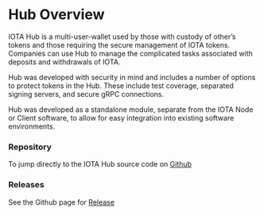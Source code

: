 # Hub Overview

IOTA Hub is a multi-user-wallet used by those with custody of other’s tokens and those requiring the secure management of IOTA tokens. Companies can use Hub to manage the complicated tasks associated with deposits and withdrawals of IOTA.

Hub was developed with security in mind and includes a number of options to protect tokens in the Hub. These include test coverage, separated signing servers, and secure gRPC connections.

Hub was developed as a standalone module, separate from the IOTA Node or Client software, to allow for easy integration into existing software environments.

### Repository

To jump directly to the IOTA Hub source code on [Github](https://github.com/iotaledger/rpchub)

### Releases

See the Github page for [Release](https://github.com/iotaledger/rpchub/releases)